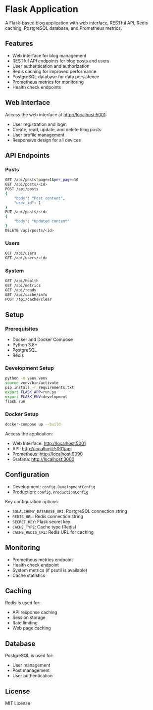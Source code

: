 # Flask Application

A Flask-based blog application with web interface, RESTful API, Redis caching, PostgreSQL database, and Prometheus metrics.

## Features

- Web interface for blog management
- RESTful API endpoints for blog posts and users
- User authentication and authorization
- Redis caching for improved performance
- PostgreSQL database for data persistence
- Prometheus metrics for monitoring
- Health check endpoints

## Web Interface

Access the web interface at <http://localhost:5001>:

- User registration and login
- Create, read, update, and delete blog posts
- User profile management
- Responsive design for all devices

## API Endpoints

### Posts

```bash
GET /api/posts?page=1&per_page=10
GET /api/posts/<id>
POST /api/posts
{
    "body": "Post content",
    "user_id": 1
}
PUT /api/posts/<id>
{
    "body": "Updated content"
}
DELETE /api/posts/<id>
```

### Users

```bash
GET /api/users
GET /api/users/<id>
```

### System

```bash
GET /api/health
GET /api/metrics
GET /api/ready
GET /api/cache/info
POST /api/cache/clear
```

## Setup

### Prerequisites

- Docker and Docker Compose
- Python 3.8+
- PostgreSQL
- Redis

### Development Setup

```bash
python -m venv venv
source venv/bin/activate
pip install -r requirements.txt
export FLASK_APP=run.py
export FLASK_ENV=development
flask run
```

### Docker Setup

```bash
docker-compose up --build
```

Access the application:

- Web Interface: <http://localhost:5001>
- API: <http://localhost:5001/api>
- Prometheus: <http://localhost:9090>
- Grafana: <http://localhost:3000>

## Configuration

- Development: `config.DevelopmentConfig`
- Production: `config.ProductionConfig`

Key configuration options:

- `SQLALCHEMY_DATABASE_URI`: PostgreSQL connection string
- `REDIS_URL`: Redis connection string
- `SECRET_KEY`: Flask secret key
- `CACHE_TYPE`: Cache type (Redis)
- `CACHE_REDIS_URL`: Redis URL for caching

## Monitoring

- Prometheus metrics endpoint
- Health check endpoint
- System metrics (if psutil is available)
- Cache statistics

## Caching

Redis is used for:

- API response caching
- Session storage
- Rate limiting
- Web page caching

## Database

PostgreSQL is used for:

- User management
- Post management
- User authentication

## License

MIT License
